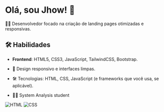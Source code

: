 # Olá, sou Jhow! 🌅
👨‍💻 Desenvolvedor focado na criação de landing pages otimizadas e responsivas.

## 🛠️ Habilidades
- **Frontend**: HTML5, CSS3, JavaScript, TailwindCSS, Bootstrap.

- 🎨 Design responsivo e interfaces limpas.
- 🛠️ Tecnologias: HTML, CSS, JavaScript (e frameworks que você usa, se aplicável).
- 👨‍💻 System Analysis student

![HTML](https://img.shields.io/badge/HTML-orange)
![CSS](https://img.shields.io/badge/CSS-blue)

